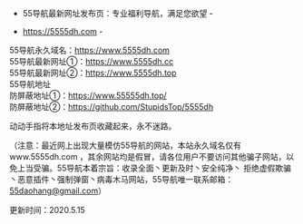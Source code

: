 - 55导航最新网址发布页：专业福利导航，满足您欲望 -                                                
                                                                                 
- https://5555dh.com -                                                                        
                                                                                                               
55导航永久域名：https://www.5555dh.com                                                                                   
55导航最新网址①：https://www.5555dh.cc  
55导航最新网址②：https://www.5555dh.top                                              
55导航地址                                                              
防屏蔽地址①：https://www.55555dh.top/                                                                                     
防屏蔽地址②：https://github.com/StupidsTop/5555dh                                                                                     
                                                                                            
动动手指将本地址发布页收藏起来，永不迷路。                                                                                                           
                                                                                                                                                       
（注意：最近网上出现大量模仿55导航的网站，本站永久域名仅有www.5555dh.com ，其余网站均是假冒，请各位用户不要访问其他骗子网站，以免上当受骗。55导航本着宗旨：收录全面丶更新及时丶安全纯净丶 拒绝虚假欺骗丶恶意插件丶强制弹窗丶病毒木马网站，55导航唯一联系邮箱：55daohang@gmail.com）
                
更新时间：2020.5.15
